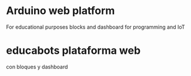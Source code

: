 
# Arduino web platform
For educational purposes
blocks and dashboard for programming and IoT

# educabots plataforma web
con bloques y dashboard
